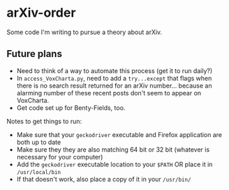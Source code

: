 # arXiv-order
Some code I'm writing to pursue a theory about arXiv.

Future plans
-----------
* Need to think of a way to automate this process (get it to run daily?)
* In `access_VoxCharta.py`, need to add a `try...except` that flags when there is no search result returned for an arXiv number... because an alarming number of these recent posts don't seem to appear on VoxCharta.
* Get code set up for Benty-Fields, too.

Notes to get things to run:
* Make sure that your `geckodriver` executable and Firefox application are both up to date
* Make sure they they are also matching 64 bit or 32 bit (whatever is necessary for your computer)
* Add the `geckodriver` executable location to your `$PATH` OR place it in `/usr/local/bin`
* If that doesn't work, also place a copy of it in your `/usr/bin/`
